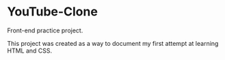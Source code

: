# YouTube-Clone
Front-end practice project.

This project was created as a way to document my first attempt at learning HTML and CSS. 
